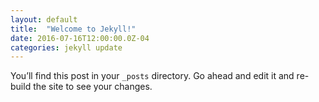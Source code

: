 ```yaml
---
layout: default
title:  "Welcome to Jekyll!"
date: 2016-07-16T12:00:00.0Z-04
categories: jekyll update
---
```

You’ll find this post in your `_posts` directory. Go ahead and edit it and re-build the site to see your changes.